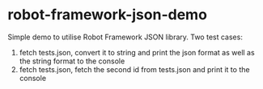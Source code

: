 # robot-framework-json-demo

Simple demo to utilise Robot Framework JSON library.
Two test cases:
1) fetch tests.json, convert it to string and print the json format as well as the string format to the console
2) fetch tests.json, fetch the second id from tests.json and print it to the console
